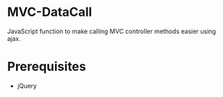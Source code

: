 # MVC-DataCall

JavaScript function to make calling MVC controller methods easier using ajax.

# Prerequisites

* jQuery

